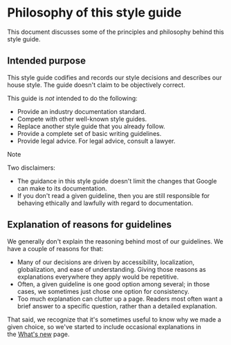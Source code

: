# Philosophy of this style guide

This document discusses some of the principles and philosophy behind this style guide.

## Intended purpose

This style guide codifies and records our style decisions and describes our house style. The guide doesn't claim to be objectively correct.

This guide is *not* intended to do the following:

- Provide an industry documentation standard.
- Compete with other well-known style guides.
- Replace another style guide that you already follow.
- Provide a complete set of basic writing guidelines.
- Provide legal advice. For legal advice, consult a lawyer.

> [!NOTE]
> Two disclaimers:
>
> - The guidance in this style guide doesn't limit the changes that Google can make to its documentation.
> - If you don't read a given guideline, then you are still responsible for behaving ethically and lawfully with regard to documentation.

## Explanation of reasons for guidelines

We generally don't explain the reasoning behind most of our guidelines. We have a couple of reasons for that:

- Many of our decisions are driven by accessibility, localization, globalization, and ease of understanding. Giving those reasons as explanations everywhere they apply would be repetitive.
- Often, a given guideline is one good option among several; in those cases, we sometimes just chose one option for consistency.
- Too much explanation can clutter up a page. Readers most often want a brief answer to a specific question, rather than a detailed explanation.

That said, we recognize that it's sometimes useful to know why we made a given choice, so we've started to include occasional explanations in the [What's new](https://developers.google.com/style/whats-new) page.
